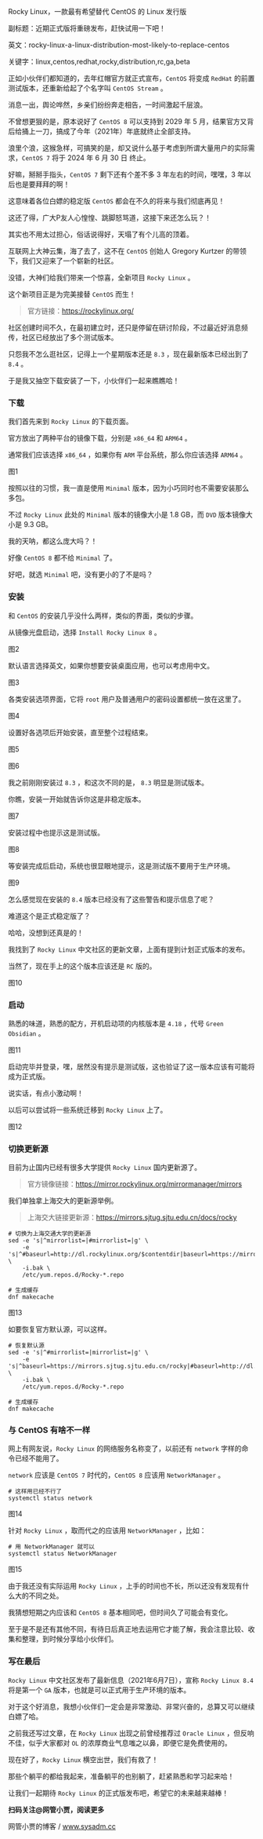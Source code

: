 Rocky Linux，一款最有希望替代 CentOS 的 Linux 发行版

副标题：近期正式版将重磅发布，赶快试用一下吧！

英文：rocky-linux-a-linux-distribution-most-likely-to-replace-centos

关键字：linux,centos,redhat,rocky,distribution,rc,ga,beta



正如小伙伴们都知道的，去年红帽官方就正式宣布，`CentOS` 将变成 `RedHat` 的前置测试版本，还重新给起了个名字叫 `CentOS Stream` 。

消息一出，舆论哗然，乡亲们纷纷奔走相告，一时间激起千层浪。

不曾想更狠的是，原本说好了 `CentOS 8` 可以支持到 2029 年 5 月，结果官方又背后给捅上一刀，搞成了今年（2021年）年底就终止全部支持。

浪里个浪，这猴急样，可搞笑的是，却又说什么基于考虑到所谓大量用户的实际需求，`CentOS 7` 将于 2024 年 6 月 30 日 终止。

好嘛，掰掰手指头，`CentOS 7` 剩下还有个差不多 3 年左右的时间，嘿嘿，3 年以后也是要拜拜的啊！

这意味着各位白嫖的稳定版 `CentOS` 都会在不久的将来与我们彻底再见！

这还了得，广大P友人心惶惶、跳脚怒骂道，这接下来还怎么玩？！



其实也不用太过担心，俗话说得好，天塌了有个儿高的顶着。

互联网上大神云集，海了去了，这不在 `CentOS` 创始人 Gregory Kurtzer 的带领下，我们又迎来了一个崭新的社区。

没错，大神们给我们带来一个惊喜，全新项目 `Rocky Linux` 。

这个新项目正是为完美接替 `CentOS` 而生！

> 官方链接：https://rockylinux.org/



社区创建时间不久，在最初建立时，还只是停留在研讨阶段，不过最近好消息频传，社区已经放出了多个测试版本。

只怨我不怎么逛社区，记得上一个星期版本还是 `8.3` ，现在最新版本已经出到了 `8.4` 。

于是我又抽空下载安装了一下，小伙伴们一起来瞧瞧哈！



### 下载

我们首先来到 `Rocky Linux` 的下载页面。

官方放出了两种平台的镜像下载，分别是 `x86_64` 和 `ARM64` 。

通常我们应该选择 `x86_64` ，如果你有 `ARM` 平台系统，那么你应该选择 `ARM64` 。

图1



按照以往的习惯，我一直是使用 `Minimal` 版本，因为小巧同时也不需要安装那么多包。

不过 `Rocky Linux` 此处的 `Minimal` 版本的镜像大小是 1.8 GB，而 `DVD` 版本镜像大小是 9.3 GB。

我的天呐，都这么庞大吗？！

好像 `CentOS 8` 都不给 `Minimal` 了。

好吧，就选 `Minimal` 吧，没有更小的了不是吗？



### 安装

和 `CentOS` 的安装几乎没什么两样，类似的界面，类似的步骤。

从镜像光盘启动，选择 `Install Rocky Linux 8` 。

图2



默认语言选择英文，如果你想要安装桌面应用，也可以考虑用中文。

图3



各类安装选项界面，它将 `root` 用户及普通用户的密码设置都统一放在这里了。

图4



设置好各选项后开始安装，直至整个过程结束。

图5

图6



我之前刚刚安装过 `8.3` ，和这次不同的是， `8.3` 明显是测试版本。

你瞧，安装一开始就告诉你这是非稳定版本。

图7



安装过程中也提示这是测试版。

图8



等安装完成后启动，系统也很显眼地提示，这是测试版不要用于生产环境。

图9



怎么感觉现在安装的 `8.4` 版本已经没有了这些警告和提示信息了呢？

难道这个是正式稳定版了？

哈哈，没想到还真是的！

我找到了 `Rocky Linux` 中文社区的更新文章，上面有提到计划正式版本的发布。

当然了，现在手上的这个版本应该还是 `RC` 版的。

图10



### 启动

熟悉的味道，熟悉的配方，开机启动项的内核版本是 `4.18` ，代号 `Green Obsidian` 。

图11



启动完毕并登录，嘿，居然没有提示是测试版，这也验证了这一版本应该有可能将成为正式版。

说实话，有点小激动啊！

以后可以尝试将一些系统迁移到 `Rocky Linux` 上了。

图12



### 切换更新源

目前为止国内已经有很多大学提供 `Rocky Linux`  国内更新源了。

> 官方镜像链接：https://mirror.rockylinux.org/mirrormanager/mirrors



我们单独拿上海交大的更新源举例。

> 上海交大链接更新源：https://mirrors.sjtug.sjtu.edu.cn/docs/rocky

```
# 切换为上海交通大学的更新源
sed -e 's|^mirrorlist=|#mirrorlist=|g' \
    -e 's|^#baseurl=http://dl.rockylinux.org/$contentdir|baseurl=https://mirrors.sjtug.sjtu.edu.cn/rocky|g' \
    -i.bak \
    /etc/yum.repos.d/Rocky-*.repo

# 生成缓存
dnf makecache
```

图13



如要恢复官方默认源，可以这样。

```
# 恢复默认源
sed -e 's|^#mirrorlist=|mirrorlist=|g' \
    -e 's|^baseurl=https://mirrors.sjtug.sjtu.edu.cn/rocky|#baseurl=http://dl.rockylinux.org/$contentdir|g' \
    -i.bak \
    /etc/yum.repos.d/Rocky-*.repo

# 生成缓存
dnf makecache
```



### 与 CentOS 有啥不一样

网上有网友说，`Rocky Linux` 的网络服务名称变了，以前还有 `network` 字样的命令已经不能用了。

`network` 应该是 `CentOS 7` 时代的，`CentOS 8` 应该用 `NetworkManager` 。

```
# 这样用已经不行了
systemctl status network
```

图14



针对 `Rocky Linux` ，取而代之的应该用 `NetworkManager` ，比如：

```
# 用 NetworkManager 就可以
systemctl status NetworkManager
```

图15



由于我还没有实际运用 `Rocky Linux` ，上手的时间也不长，所以还没有发现有什么大的不同之处。

我猜想短期之内应该和 `CentOS 8` 基本相同吧，但时间久了可能会有变化。

至于是不是还有其他不同，有待日后真正地去运用它才能了解，我会注意比较、收集和整理，到时候分享给小伙伴们。



### 写在最后

`Rocky Linux` 中文社区发布了最新信息（2021年6月7日），宣称 `Rocky Linux 8.4` 将是第一个 `GA` 版本，也就是可以正式用于生产环境的版本。

对于这个好消息，我想小伙伴们一定会是非常激动、非常兴奋的，总算又可以继续白嫖了哈。

之前我还写过文章，在 `Rocky Linux` 出现之前曾经推荐过 `Oracle Linux` ，但反响不佳，似乎大家都对 `OL` 的浓厚商业气息嗤之以鼻，即便它是免费使用的。

现在好了，`Rocky Linux` 横空出世，我们有救了！

那些个躺平的都给我起来，准备躺平的也别躺了，赶紧熟悉和学习起来哈！

让我们一起期待 `Rocky Linux` 的正式版发布吧，希望它的未来越来越棒！



**扫码关注@网管小贾，阅读更多**

网管小贾的博客 / www.sysadm.cc
